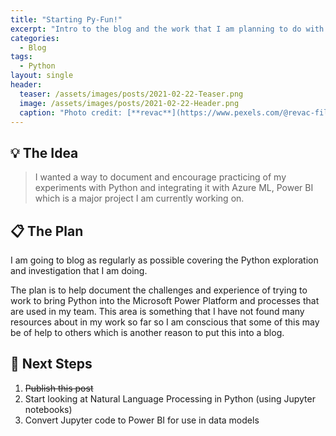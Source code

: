 ```yaml
---
title: "Starting Py-Fun!"
excerpt: "Intro to the blog and the work that I am planning to do with Python"
categories:
  - Blog
tags:
  - Python
layout: single
header:
  teaser: /assets/images/posts/2021-02-22-Teaser.png
  image: /assets/images/posts/2021-02-22-Header.png
  caption: "Photo credit: [**revac**](https://www.pexels.com/@revac-film-s-photography-10400)"
---
```

## 💡 The Idea
> I wanted a way to document and encourage practicing of my experiments with Python and integrating it with Azure ML, Power BI which is a major project I am currently working on.

## 📋 The Plan
I am going to blog as regularly as possible covering the Python exploration and investigation that I am doing.

The plan is to help document the challenges and experience of trying to work to bring Python into the Microsoft Power Platform and processes that are used in my team. This area is something that I have not found many resources about in my work so far so I am conscious that some of this may be of help to others which is another reason to put this into a blog.

## 👣 Next Steps
1. ~~Publish this post~~ 
2. Start looking at Natural Language Processing in Python (using Jupyter notebooks)
3. Convert Jupyter code to Power BI for use in data models

